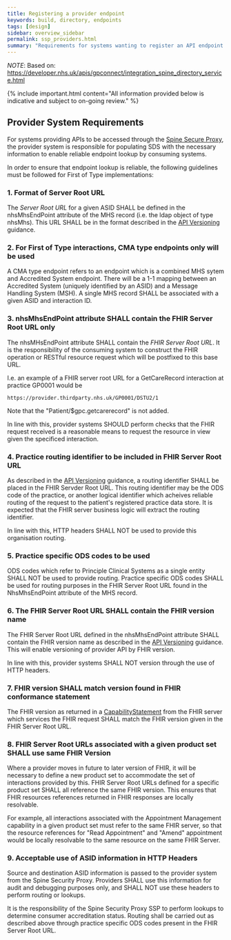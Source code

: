 ```yaml
---
title: Registering a provider endpoint
keywords: build, directory, endpoints
tags: [design]
sidebar: overview_sidebar
permalink: ssp_providers.html
summary: "Requirements for systems wanting to register an API endpoint for consumers to call through the SSP"
---
```


*NOTE*: Based on: https://developer.nhs.uk/apis/gpconnect/integration_spine_directory_service.html

{% include important.html content="All information provided below is indicative and subject to on-going review." %}

## Provider System Requirements ##

For systems providing APIs to be accessed through the [Spine Secure Proxy](ssp_overview.html), the provider system is responsible for populating SDS with the necessary information to enable reliable endpoint lookup by consuming systems.

In order to ensure that endpoint lookup is reliable, the following guidelines must be followed for First of Type implementations:

### 1. Format of Server Root URL

The *Server Root URL* for a given ASID SHALL be defined in the nhsMhsEndPoint attribute of the MHS record (i.e. the ldap object of type nhsMhs). This URL SHALL be in the format described in the [API Versioning](development_general_api_guidance.html#fhir-api-versioning) guidance.


### 2. For First of Type interactions, CMA type endpoints only will be used

A CMA type endpoint refers to an endpoint which is a combined MHS sytem and Accredited System endpoint. There will be a 1-1 mapping between an Accredited System (uniquely identified by an ASID) and a Message Handling System (MSH). A single MHS record SHALL be associated with a given ASID and interaction ID.

### 3. nhsMhsEndPoint attribute SHALL contain the FHIR Server Root URL only

The nhsMHsEndPoint attribute SHALL contain the *FHIR Server Root URL*. It is the responsibility of the consuming system to construct the FHIR operation or RESTful resource request which will be postfixed to this base URL.

I.e. an example of a FHIR server root URL for a GetCareRecord interaction at practice GP0001 would be

`https://provider.thirdparty.nhs.uk/GP0001/DSTU2/1`

Note that the "Patient/$gpc.getcarerecord" is not added.

In line with this, provider systems SHOULD perform checks that the FHIR request received is a reasonable means to request the resource in view given the specificed interaction. 


### 4. Practice routing identifier to be included in FHIR Server Root URL

As described in the [API Versioning](development_general_api_guidance.html#fhir-api-versioning) guidance, a routing identifier SHALL be placed in the FHIR Servder Root URL. This routing identifier may be the ODS code of the practice, or another logical identifier which acheives reliable routing of the request to the patient's registered practice data store. It is expected that the FHIR server business logic will extract the routing identifier.

In line with this, HTTP headers SHALL NOT be used to provide this organisation routing.

### 5. Practice specific ODS codes to be used

ODS codes which refer to Principle Clinical Systems as a single entity SHALL NOT be used to provide routing. Practice specific ODS codes SHALL be used for routing purposes in the FHIR Server Root URL found in the NhsMhsEndPoint attribute of the MHS record.


### 6. The FHIR Server Root URL SHALL contain the FHIR version name

The FHIR Server Root URL defined in the nhsMhsEndPoint attribute SHALL contain the FHIR version name as described in the [API Versioning](development_general_api_guidance.html#fhir-api-versioning) guidance. This will enable versioning of provider API by FHIR version. 

In line with this, provider systems SHALL NOT version through the use of HTTP headers.


### 7. FHIR version SHALL match version found in FHIR conformance statement

The FHIR version as returned in a [CapabilityStatement](api_foundation_capabilitystatement.html) from the FHIR server which services the FHIR request SHALL match the FHIR version given in the FHIR Server Root URL.

### 8. FHIR Server Root URLs associated with a given product set SHALL use same FHIR Version

Where a provider moves in future to later version of FHIR, it will be necessary to define a new product set to accommodate the set of interactions provided by this. FHIR Server Root URLs defined for a specific product set SHALL all reference the same FHIR version. This ensures that FHIR resources references returned in FHIR responses are locally resolvable. 

For example, all interactions associated with the Appointment Management capability in a given product set must refer to the same FHIR server, so that the resource references for "Read Appointment" and "Amend" appointment would be locally resolvable to the same resource on the same FHIR Server. 


### 9. Acceptable use of ASID information in HTTP Headers

Source and destination ASID information is passed to the provider system from the Spine Security Proxy. Providers SHALL use this information for audit and debugging purposes only, and SHALL NOT use these headers to perform routing or lookups. 

It is the responsibility of the Spine Security Proxy SSP to perform lookups to determine consumer accreditation status. Routing shall be carried out as described above through practice specific ODS codes present in the FHIR Server Root URL. 


